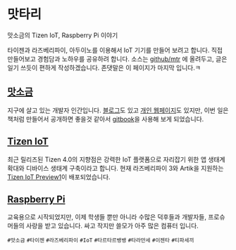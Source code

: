 # 맛타리
맛소금의 Tizen IoT, Raspberry Pi 이야기

타이젠과 라즈베리파이, 아두이노를 이용해서 IoT 기기를 만들어 보려고 합니다. 직접 만들어보고 경험담과 노하우를 공유하려 합니다. 소스는 [github/mtr](https://github.com/msaltnet/mtr) 에 올려두고, 글은 일기 쓰듯이 편하게 작성하겠습니다. 존댓말은 이 페이지가 마지막 입니다.ㅋ

## [맛소금](https://www.facebook.com/msalt.net)
지구에 살고 있는 개발자 인간입니다. [블로그](http://blog.msalt.net/)도 있고 [개인 웹페이지](http://msalt.net/)도 있지만, 이번 일은 책처럼 만들어서 공개하면 좋을것 같아서 [gitbook](https://mtr.msalt.net)을 사용해 보게 되었습니다.

## [Tizen IoT](https://www.tizen.org/)
최근 릴리즈된 Tizen 4.0의 지향점은 강력한 IoT 플랫폼으로 자리잡기 위한 앱 생태계 확대와 디바이스 생태계 구축이라고 합니다. 현재 라즈베리파이 3와 Artik을 지원하는 [Tizen IoT Preview1](https://developer.tizen.org/development/iot-preview/getting-started)이 배포되었습니다.

## [Raspberry Pi](https://www.raspberrypi.org/)
교육용으로 시작되었지만, 이제 학생들 뿐만 아니라 수많은 덕후들과 개발자들, 프로슈머들의 사랑을 받고 있습니다. 싸고 작지만 쓸모가 아주 많은 컴퓨터 입니다.

`#맛소금` `#타이젠` `#라즈베리파이` `#IoT` `#타르타르뱅뱅` `#타라만세` `#이젠타` `#티파세끼`
